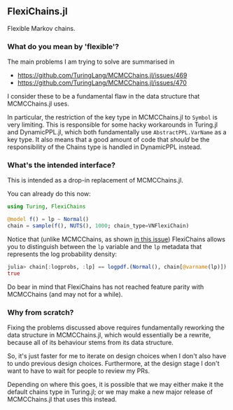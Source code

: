 ## FlexiChains.jl

Flexible Markov chains.

### What do you mean by 'flexible'?

The main problems I am trying to solve are summarised in 
- https://github.com/TuringLang/MCMCChains.jl/issues/469
- https://github.com/TuringLang/MCMCChains.jl/issues/470

I consider these to be a fundamental flaw in the data structure that MCMCChains.jl uses.

In particular, the restriction of the key type in MCMCChains.jl to `Symbol` is very limiting.
This is responsible for some hacky workarounds in Turing.jl and DynamicPPL.jl, which both fundamentally use `AbstractPPL.VarName` as a key type.
It also means that a good amount of code that _should_ be the responsibility of the Chains type is handled in DynamicPPL instead.

### What's the intended interface?

This is intended as a drop-in replacement of MCMCChains.jl.

You can already do this now:

```julia
using Turing, FlexiChains

@model f() = lp ~ Normal()
chain = sample(f(), NUTS(), 1000; chain_type=VNFlexiChain)
```

Notice that (unlike MCMCChains, as shown [in this issue](https://github.com/TuringLang/MCMCChains.jl/issues/469)) FlexiChains allows you to distinguish between the `lp` variable and the `lp` metadata that represents the log probability density:

```julia
julia> chain[:logprobs, :lp] == logpdf.(Normal(), chain[@varname(lp)])
true
```

Do bear in mind that FlexiChains has not reached feature parity with MCMCChains (and may not for a while).

### Why from scratch?

Fixing the problems discussed above requires fundamentally reworking the data structure in MCMCChains.jl, which would essentially be a rewrite, because all of its behaviour stems from its data structure.

So, it's just faster for me to iterate on design choices when I don't also have to undo previous design choices.
Furthermore, at the design stage I don't want to have to wait for people to review my PRs.

Depending on where this goes, it is possible that we may either make it the default chains type in Turing.jl; or we may make a new major release of MCMCChains.jl that uses this instead.
